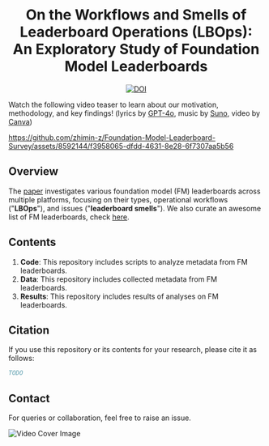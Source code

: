 <div align="center">
    <h1>On the Workflows and Smells of Leaderboard Operations (LBOps):<br>An Exploratory Study of Foundation Model Leaderboards</h1>
    <a href="https://zenodo.org/doi/10.5281/zenodo.10593653"><img src="https://zenodo.org/badge/DOI/10.5281/zenodo.10593653.svg" alt="DOI"></a>
</div>

Watch the following video teaser to learn about our motivation, methodology, and key findings! (lyrics by [GPT-4o](https://chat.openai.com), music by [Suno](https://suno.plminu.com), video by [Canva](https://www.canva.com))

https://github.com/zhimin-z/Foundation-Model-Leaderboard-Survey/assets/8592144/f3958065-dfdd-4631-8e28-6f7307aa5b56

## Overview
The [paper](TODO) investigates various foundation model (FM) leaderboards across multiple platforms, focusing on their types, operational workflows ("**LBOps**"), and issues ("**leaderboard smells**"). We also curate an awesome list of FM leaderboards, check [here](https://github.com/SAILResearch/awesome-foundation-model-leaderboards).

## Contents
1. **Code**: This repository includes scripts to analyze metadata from FM leaderboards.
2. **Data**: This repository includes collected metadata from FM leaderboards.
3. **Results**: This repository includes results of analyses on FM leaderboards.

## Citation
If you use this repository or its contents for your research, please cite it as follows:
```bibtex
TODO
```

## Contact
For queries or collaboration, feel free to raise an issue.

![Video Cover Image](https://github.com/zhimin-z/Foundation-Model-Leaderboard-Survey/assets/8592144/96a6576d-ed8d-49a9-a1ee-23bf4b12e792)
